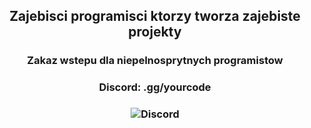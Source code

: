 ## <p align="center">Zajebisci programisci ktorzy tworza zajebiste projekty
### <p align="center">Zakaz wstepu dla niepelnosprytnych programistow
### <p align="center">Discord: .gg/yourcode
### <p align="center">![Discord](https://img.shields.io/discord/1166428656478990469?style=for-the-badge)

&nbsp;

